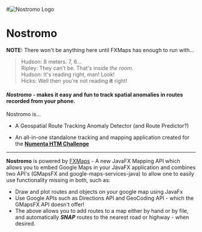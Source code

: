 #![Nostromo Logo](http://metaware.us/nostromo.png) 
# Nostromo
**NOTE:** There won't be anything here until FXMaps has enough to run with...  

> Hudson: 8 meters. 7, 6...  
Ripley: They can't be. That's inside _the room_.  
Hudson: It's reading right, man! Look!  
Hicks: Well then you're not reading **it** right!

#### _Nostromo_ -  makes it easy and fun to track spatial anomalies in routes recorded from your phone.

Nostromo is...

* A Geospatial Route Tracking Anomaly Detector (and Route Predictor?)

* An all-in-one standalone tracking and mapping application created for the **[Numenta HTM Challenge](http://numenta.org/blog/2015/09/18/introducing-the-htm-challenge.html)**

***

**Nostromo** is powered by [FXMaps](https://github.com/cogmission/FXMaps) - A new JavaFX Mapping API which allows you to embed Google Maps in your JavaFX application and combines two API's (GMapsFX and google-maps-services-java) to allow one to easily use functionality missing in both, such as:
* Draw and plot routes and objects on your google map using JavaFx
* Use Google APIs such as Directions API and GeoCoding API - which the GMapsFX API doesn't offer!
* The above allows you to add routes to a map either by hand or by file, and automatically _**SNAP**_ routes to the nearest road or highway - when desired.




